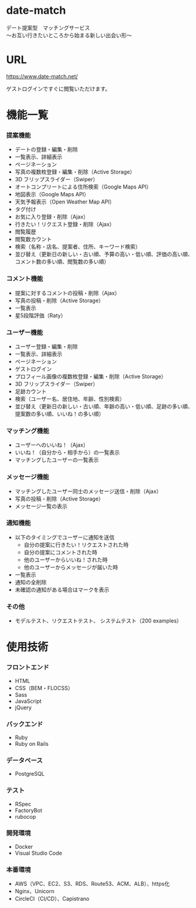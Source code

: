 # date-match
デート提案型　マッチングサービス<br>
〜お互い行きたいところから始まる新しい出会い形〜<br>

# URL
https://www.date-match.net/

ゲストログインですぐに閲覧いただけます。

# 機能一覧
### 提案機能
- デートの登録・編集・削除
- 一覧表示、詳細表示
- ページネーション
- 写真の複数枚登録・編集・削除（Active Storage）
- 3D フリップスライダー（Swiper）
- オートコンプリートによる住所検索（Google Maps API）
- 地図表示（Google Maps API）
- 天気予報表示（Open Weather Map API）
- タグ付け
- お気に入り登録・削除（Ajax）
- 行きたい！リクエスト登録・削除（Ajax）
- 閲覧履歴
- 閲覧数カウント
- 検索（名称・店名、提案者、住所、キーワード検索）
- 並び替え（更新日の新しい・古い順、予算の高い・低い順、評価の高い順、コメント数の多い順、閲覧数の多い順）

### コメント機能
- 提案に対するコメントの投稿・削除（Ajax）
- 写真の投稿・削除（Active Storage）
- 一覧表示
- 星5段階評価（Raty）

### ユーザー機能
- ユーザー登録・編集・削除
- 一覧表示、詳細表示
- ページネーション
- ゲストログイン
- プロフィール画像の複数枚登録・編集・削除（Active Storage）
- 3D フリップスライダー（Swiper）
- 足跡カウント
- 検索（ユーザー名、居住地、年齢、性別検索）
- 並び替え（更新日の新しい・古い順、年齢の高い・低い順、足跡の多い順、提案数の多い順、いいね！の多い順）

### マッチング機能
- ユーザーへのいいね！（Ajax）
- いいね！（自分から・相手から）の一覧表示
- マッチングしたユーザーの一覧表示

### メッセージ機能
- マッチングしたユーザー同士のメッセージ送信・削除（Ajax）
- 写真の投稿・削除（Active Storage）
- メッセージ一覧の表示

### 通知機能
  - 以下のタイミングでユーザーに通知を送信
    - 自分の提案に行きたい！リクエストされた時
    - 自分の提案にコメントされた時
    - 他のユーザーからいいね！された時
    - 他のユーザーからメッセージが届いた時
  - 一覧表示
  - 通知の全削除
  - 未確認の通知がある場合はマークを表示

### その他
  - モデルテスト、リクエストテスト、 システムテスト（200 examples）

# 使用技術
### フロントエンド
- HTML
- CSS（BEM・FLOCSS）
- Sass
- JavaScript
- jQuery

### バックエンド
- Ruby
- Ruby on Rails

### データベース
- PostgreSQL

### テスト
- RSpec
- FactoryBot
- rubocop

### 開発環境
- Docker
- Visual Studio Code

### 本番環境
- AWS（VPC、EC2、S3、RDS、Route53、ACM、ALB）、https化
- Nginx、Unicorn
- CircleCI（CI/CD）、Capistrano
